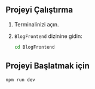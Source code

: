 ## Projeyi Çalıştırma

1. Terminalinizi açın.
2. `BlogFrontend` dizinine gidin:

   ```bash
   cd BlogFrontend

## Projeyi Başlatmak için 

   ```bash
   npm run dev

